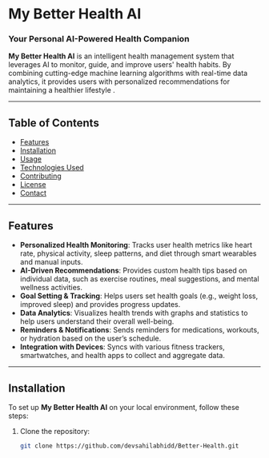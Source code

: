 # My Better Health AI

### Your Personal AI-Powered Health Companion

**My Better Health AI** is an intelligent health management system that leverages AI to monitor, guide, and improve users' health habits. By combining cutting-edge machine learning algorithms with real-time data analytics, it provides users with personalized recommendations for maintaining a healthier lifestyle .


---

## Table of Contents

- [Features](#features)
- [Installation](#installation)
- [Usage](#usage)
- [Technologies Used](#technologies-used)
- [Contributing](#contributing)
- [License](#license)
- [Contact](#contact)

---

## Features

- **Personalized Health Monitoring**: Tracks user health metrics like heart rate, physical activity, sleep patterns, and diet through smart wearables and manual inputs.
- **AI-Driven Recommendations**: Provides custom health tips based on individual data, such as exercise routines, meal suggestions, and mental wellness activities.
- **Goal Setting & Tracking**: Helps users set health goals (e.g., weight loss, improved sleep) and provides progress updates.
- **Data Analytics**: Visualizes health trends with graphs and statistics to help users understand their overall well-being.
- **Reminders & Notifications**: Sends reminders for medications, workouts, or hydration based on the user’s schedule.
- **Integration with Devices**: Syncs with various fitness trackers, smartwatches, and health apps to collect and aggregate data.

---

## Installation

To set up **My Better Health AI** on your local environment, follow these steps:

1. Clone the repository:
   ```bash
   git clone https://github.com/devsahilabhidd/Better-Health.git
